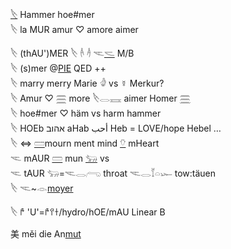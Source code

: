 [𓌸](𓌸) Hammer hoe#mer  
𓌸 la MUR  amur ♡ amore aimer  

𓌸 (thAU')MER 𓌸 𓌹 𓌺 𓌻[𓌼](𓌼) M/B  
𓌸 (s)mer @[PIE](PIE) QED ++  
𓌸 marry merry Marie 𓁒 vs ☿ Merkur?  
𓌸 Amur ♡ 𓈗 more  𓌸𓂋𓈘  aimer  Homer [𓈗](𓈗)  
𓌸 hoe#mer ♡ häm vs harm hammer  
𓌸 HOEb אהוב aHab  أحب Heb = LOVE/hope Hebel …  
𓌸 ⇔ [𓏠](𓏠)mourn ment mind [𓄣](𓄣) mHeart  
𓌻 mAUR [𓏠](𓏠) mun [𓃓](𓃓) vs  
𓌻 tAUR 𓃓=𓌻𓂋𓂺 throat 𓌻𓂋𓄈𓏏𓆱 tow:täuen  
𓌸 𓌻~𓁹[moyer](𓁹)  

𓌸 𐀄 'U'=𐀄𐀈𐀫/hydro/hOE/mAU Linear B  

美 měi	 	 	die An[mut](mut)  